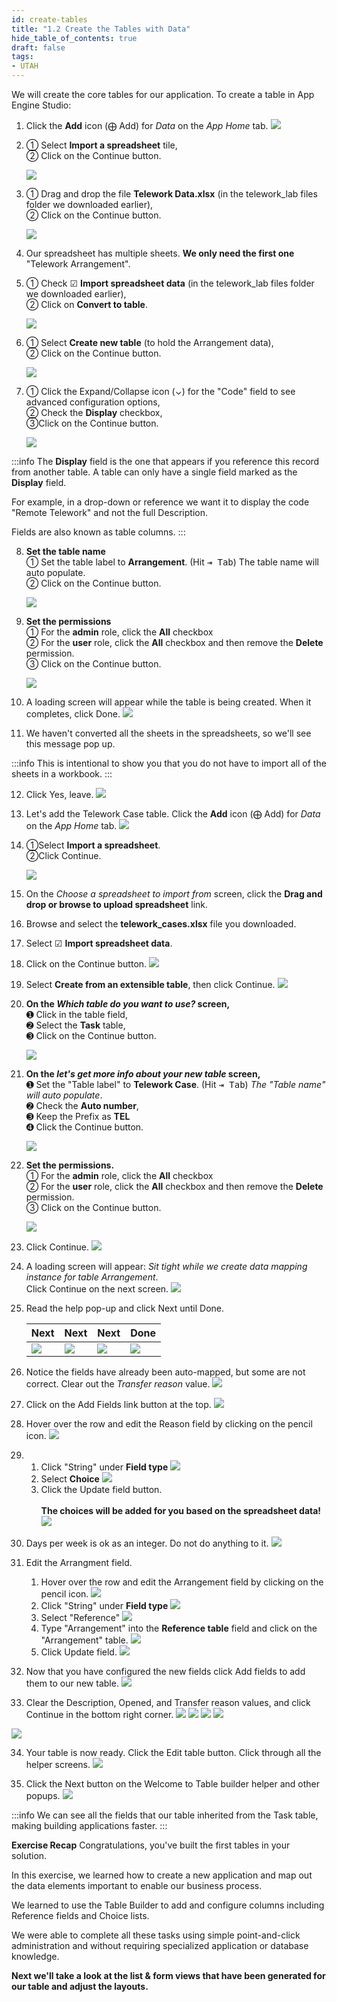 ```yaml
---
id: create-tables
title: "1.2 Create the Tables with Data"
hide_table_of_contents: true
draft: false
tags:
- UTAH
---
```



We will create the core tables for our application. To create a table in App Engine Studio:

1. Click the  **Add**  icon (⨁ Add) for _Data_ on the _App Home_ tab.
![](images/data_add_icon.png)


2.  <span className="large-number">①</span> Select <strong>Import a spreadsheet</strong> tile, <br/>
    <span className="large-number">②</span> Click on the <span className="aes_button">Continue</span> button. 

    ![](images/AddData_ImportASpreadsheet.png)


3. <span className="large-number">①</span> Drag and drop the file <strong>Telework Data.xlsx</strong> (in the telework_lab files folder we downloaded earlier),<br/>
   <span className="large-number">②</span> Click on the <span className="aes_button">Continue</span> button.

    ![](images/AddData_ChooseASpreadsheet.png)


4. Our spreadsheet has multiple sheets. **We only need the first one** "Telework Arrangement".


5. <span className="large-number">①</span> Check ☑ <strong>Import spreadsheet data</strong> (in the telework_lab files folder we downloaded earlier),<br/>
   <span className="large-number">②</span> Click on <strong>Convert to table</strong>.

    ![](../images/2023-10-04-12-03-13.png)


6. <span className="large-number">①</span> Select <strong>Create new table</strong> (to hold the Arrangement data),<br/>
   <span className="large-number">②</span> Click on the <span className="aes_button">Continue</span> button.

    ![](../images/2023-10-04-12-05-56.png)


7. <span className="large-number">①</span> Click the Expand/Collapse icon (⌄) for the "Code" field to see advanced configuration options,<br/>
   <span className="large-number">②</span> Check the <strong>Display</strong> checkbox,<br/>
   <span className="large-number">③</span>Click on the <span className="aes_button">Continue</span> button. 

    ![](../images/2023-10-04-12-38-28.png)


:::info
The **Display** field is the one that appears if you reference this record from another table. A table can only have a single field marked as the **Display** field. 

For example, in a drop-down or reference we want it to display the code "Remote Telework" and not the full Description.

Fields are also known as table columns. 
:::


8. **Set the table name** <br/>
   <span className="large-number">①</span> Set the table label to <strong>Arrangement</strong>. (Hit <kbd>⇥ Tab</kbd>) The table name will auto populate.<br/>
   <span className="large-number">②</span> Click on the <span className="aes_button">Continue</span> button.

    ![](images/data_Set_the_table_label.png)


9. **Set the permissions**<br/>
    <span className="large-number">①</span> For the <strong>admin</strong> role, click the <strong>All</strong> checkbox <br/>
    <span className="large-number">②</span> For the <strong>user</strong> role, click the <strong>All</strong> checkbox and then remove the <strong>Delete</strong> permission.<br/>
    <span className="large-number">③</span> Click on the <span className="aes_button">Continue</span> button.<br/>

    ![](../images/2023-10-04-12-13-19.png)


10. A loading screen will appear while the table is being created. When it completes, click <span className="aes_button">Done</span>.
![](images/AddData-Arrangement-Done.png)


11. We haven't converted all the sheets in the spreadsheets, so we'll see this message pop up.

:::info
This is intentional to show you that you do not have to import all of the sheets in a workbook. 
:::


12. Click <span className="aes_button">Yes, leave</span>.
![](../images/2023-10-04-12-13-59.png)


13. Let's add the Telework Case table. Click the  **Add**  icon (⨁ Add) for _Data_ on the _App Home_ tab.
![](../images/2023-10-04-12-14-32.png)


14. <span className="large-number">①</span>Select <b>Import a spreadsheet</b>.<br/>
    <span className="large-number">②</span>Click <span className="aes_button">Continue</span>.

    ![](images/AddData_ImportASpreadsheet.png)


15. On the _Choose a spreadsheet to import from_ screen, click the  **Drag and drop or browse to upload spreadsheet** link.


16. Browse and select the  **telework_cases.xlsx**  file you downloaded.


17. Select ☑ **Import spreadsheet data**.


18. Click on the <span className="aes_button">Continue</span> button.
![](../images/2023-10-04-12-15-27.png)


19. Select **Create from an extensible table**, then click <span className="aes_button">Continue</span>.
![](../images/2023-10-04-12-17-04.png)


20. **On the _Which table do you want to use?_ screen,**<br/>
    <span className="large-number">➊</span> Click in the table field,<br/>
    <span className="large-number">➋</span> Select the <strong>Task</strong> table, <br/>
    <span className="large-number">➌</span> Click on the <span className="aes_button">Continue</span> button.

    ![](images/AddData-WhichTable.png)


21. **On the _let's get more info about your new table_ screen,**
    <br/>
    <span className="large-number">➊</span> Set the "Table label" to <strong>Telework Case</strong>.  (Hit <kbd>⇥ Tab</kbd>) <i>The "Table name" will auto populate</i>. <br/>
    <span className="large-number">➋</span> Check the <strong>Auto number</strong>, <br/>
    <span className="large-number">➌</span> Keep the Prefix as <strong>TEL</strong> <br/>
    <span className="large-number">➍</span> Click the <span className="aes_button">Continue</span> button.

    ![](images/AddData-Case-Properties.png)


22. **Set the permissions.** <br/>
    <span className="large-number">①</span> For the <strong>admin</strong> role, click the <strong>All</strong> checkbox <br/> 
    <span className="large-number">②</span> For the <strong>user</strong> role, click the <strong>All</strong> checkbox and then remove the <strong>Delete</strong> permission. <br/>
    <span className="large-number">③</span> Click on the <span className="aes_button">Continue</span> button.

    ![](../images/2023-10-04-12-21-43.png)


23. Click <span className="aes_button">Continue</span>.
![](images/AddData-TableReadyForData.png)


24. A loading screen will appear: _Sit tight while we create data mapping instance for table Arrangement_. <br/>
Click <span className="aes_button">Continue</span> on the next screen.
![](../images/2023-10-04-12-44-44.png)


25. Read the help pop-up and click <span className="aes_button">Next</span> until <span className="aes_button">Done</span>.

    |Next|Next|Next|Done
    |--|--|--|--
    |![](../images/2023-10-04-12-22-42.png)| ![](../images/2023-10-04-12-23-09.png)| ![](../images/2023-10-04-12-23-28.png)| ![](../images/2023-10-04-12-23-49.png)


26. Notice the fields have already been auto-mapped, but some are not correct. Clear out the _Transfer reason_ value.
![](../images/2023-10-04-12-31-55.png)


27. Click on the Add Fields link button at the top.
![](../images/2023-10-04-12-33-11.png)


28. Hover over the row and edit the Reason field by clicking on the pencil icon.
![](../images/2023-10-04-12-46-58.png)


29. 
    1. Click "String" under **Field type**
    ![](../images/2023-10-04-12-48-01.png)
    2. Select **Choice** 
    ![](../images/2023-10-04-12-48-36.png)
    3. Click the <span className="aes_button">Update field</span> button. <br/><br/>
    **The choices will be added for you based on the spreadsheet data!**
    ![](../images/2023-10-04-12-49-02.png)


30. Days per week is ok as an integer. Do not do anything to it. 
![](../images/2023-10-04-12-49-31.png)


31. Edit the Arrangment field.
    1. Hover over the row and edit the Arrangement field by clicking on the pencil icon.
    ![](../images/2023-10-04-12-51-08.png)
    2. Click "String" under **Field type**
    ![](../images/2023-10-04-12-48-01.png)
    3. Select "Reference"
    ![](../images/2023-10-04-12-52-09.png)
    4. Type "Arrangement" into the **Reference table** field and click on the "Arrangement" table. 
    ![](../images/2023-10-04-12-53-35.png)
    5. Click <span className="aes_button">Update field</span>.
    ![](../images/2023-10-04-12-54-01.png)


32. Now that you have configured the new fields click <span className="aes_button">Add fields</span> to add them to our new table. 
![](../images/2023-10-04-12-55-17.png)


33. Clear the Description, Opened, and Transfer reason values, and click <span className="aes_button">Continue</span> in the bottom right corner.
![](../images/2023-10-04-12-57-24.png)
![](../images/2023-10-04-12-57-06.png)
![](../images/2023-10-04-12-57-53.png)
![](../images/2023-10-04-12-58-24.png)


![](../images/2023-10-04-12-59-06.png)

34. Your table is now ready. Click the <span className="aes_button">Edit table</span> button. Click through all the helper screens.
![](../images/2023-10-04-12-59-28.png)


35. Click the <span className="aes_button">Next</span> button on the Welcome to Table builder helper and other popups.
![](images/AddData_Welcome.png)  


:::info
We can see all the fields that our table inherited from the Task table, making building applications faster.
:::


**Exercise Recap**
Congratulations, you've built the first tables in your solution.

In this exercise, we learned how to create a new application and map out the data elements important to enable our business process.

We learned to use the Table Builder to add and configure columns including Reference fields and Choice lists.

We were able to complete all these tasks using simple point-and-click administration and without requiring specialized application or database knowledge.

**Next we'll take a look at the list & form views that have been generated for our table and adjust the layouts.**